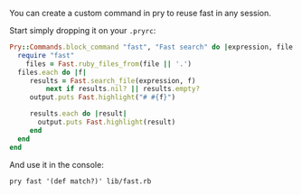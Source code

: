 
You can create a custom command in pry to reuse fast in any session.

Start simply dropping it on your `.pryrc`:

```ruby
Pry::Commands.block_command "fast", "Fast search" do |expression, file|
  require "fast"
	files = Fast.ruby_files_from(file || '.')
  files.each do |f|
     results = Fast.search_file(expression, f)
		 next if results.nil? || results.empty?
     output.puts Fast.highlight("# #{f}")

     results.each do |result|
       output.puts Fast.highlight(result)
     end
  end
end
```

And use it in the console:

`pry
fast '(def match?)' lib/fast.rb`
```

